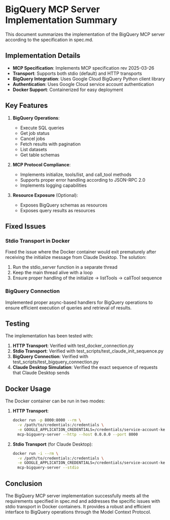 # BigQuery MCP Server Implementation Summary

This document summarizes the implementation of the BigQuery MCP server according to the specification in spec.md.

## Implementation Details

- **MCP Specification**: Implements MCP specification rev 2025-03-26
- **Transport**: Supports both stdio (default) and HTTP transports
- **BigQuery Integration**: Uses Google Cloud BigQuery Python client library
- **Authentication**: Uses Google Cloud service account authentication
- **Docker Support**: Containerized for easy deployment

## Key Features

1. **BigQuery Operations**:
   - Execute SQL queries
   - Get job status
   - Cancel jobs
   - Fetch results with pagination
   - List datasets
   - Get table schemas

2. **MCP Protocol Compliance**:
   - Implements initialize, tools/list, and call_tool methods
   - Supports proper error handling according to JSON-RPC 2.0
   - Implements logging capabilities

3. **Resource Exposure** (Optional):
   - Exposes BigQuery schemas as resources
   - Exposes query results as resources

## Fixed Issues

### Stdio Transport in Docker

Fixed the issue where the Docker container would exit prematurely after receiving the initialize message from Claude Desktop. The solution:

1. Run the stdio_server function in a separate thread
2. Keep the main thread alive with a loop
3. Ensure proper handling of the initialize → listTools → callTool sequence

### BigQuery Connection

Implemented proper async-based handlers for BigQuery operations to ensure efficient execution of queries and retrieval of results.

## Testing

The implementation has been tested with:

1. **HTTP Transport**: Verified with test_docker_connection.py
2. **Stdio Transport**: Verified with test_scripts/test_claude_init_sequence.py
3. **BigQuery Connection**: Verified with test_scripts/test_bigquery_connection.py
4. **Claude Desktop Simulation**: Verified the exact sequence of requests that Claude Desktop sends

## Docker Usage

The Docker container can be run in two modes:

1. **HTTP Transport**:
   ```bash
   docker run -p 8000:8000 --rm \
     -v /path/to/credentials:/credentials \
     -e GOOGLE_APPLICATION_CREDENTIALS=/credentials/service-account-key.json \
     mcp-bigquery-server --http --host 0.0.0.0 --port 8000
   ```

2. **Stdio Transport** (for Claude Desktop):
   ```bash
   docker run -i --rm \
     -v /path/to/credentials:/credentials \
     -e GOOGLE_APPLICATION_CREDENTIALS=/credentials/service-account-key.json \
     mcp-bigquery-server --stdio
   ```

## Conclusion

The BigQuery MCP server implementation successfully meets all the requirements specified in spec.md and addresses the specific issues with stdio transport in Docker containers. It provides a robust and efficient interface to BigQuery operations through the Model Context Protocol.
